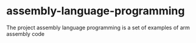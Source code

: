 # assembly-language-programming
The project assembly language programming is a set of examples of arm assembly code
